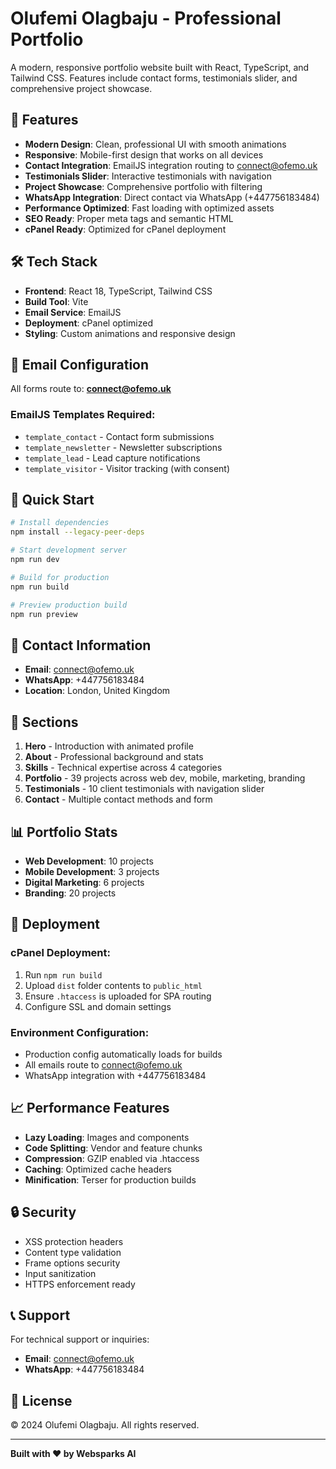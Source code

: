# Olufemi Olagbaju - Professional Portfolio

A modern, responsive portfolio website built with React, TypeScript, and Tailwind CSS. Features include contact forms, testimonials slider, and comprehensive project showcase.

## 🚀 Features

- **Modern Design**: Clean, professional UI with smooth animations
- **Responsive**: Mobile-first design that works on all devices
- **Contact Integration**: EmailJS integration routing to connect@ofemo.uk
- **Testimonials Slider**: Interactive testimonials with navigation
- **Project Showcase**: Comprehensive portfolio with filtering
- **WhatsApp Integration**: Direct contact via WhatsApp (+447756183484)
- **Performance Optimized**: Fast loading with optimized assets
- **SEO Ready**: Proper meta tags and semantic HTML
- **cPanel Ready**: Optimized for cPanel deployment

## 🛠️ Tech Stack

- **Frontend**: React 18, TypeScript, Tailwind CSS
- **Build Tool**: Vite
- **Email Service**: EmailJS
- **Deployment**: cPanel optimized
- **Styling**: Custom animations and responsive design

## 📧 Email Configuration

All forms route to: **connect@ofemo.uk**

### EmailJS Templates Required:
- `template_contact` - Contact form submissions
- `template_newsletter` - Newsletter subscriptions  
- `template_lead` - Lead capture notifications
- `template_visitor` - Visitor tracking (with consent)

## 🚀 Quick Start

```bash
# Install dependencies
npm install --legacy-peer-deps

# Start development server
npm run dev

# Build for production
npm run build

# Preview production build
npm run preview
```

## 📱 Contact Information

- **Email**: connect@ofemo.uk
- **WhatsApp**: +447756183484
- **Location**: London, United Kingdom

## 🎨 Sections

1. **Hero** - Introduction with animated profile
2. **About** - Professional background and stats
3. **Skills** - Technical expertise across 4 categories
4. **Portfolio** - 39 projects across web dev, mobile, marketing, branding
5. **Testimonials** - 10 client testimonials with navigation slider
6. **Contact** - Multiple contact methods and form

## 📊 Portfolio Stats

- **Web Development**: 10 projects
- **Mobile Development**: 3 projects  
- **Digital Marketing**: 6 projects
- **Branding**: 20 projects

## 🔧 Deployment

### cPanel Deployment:
1. Run `npm run build`
2. Upload `dist` folder contents to `public_html`
3. Ensure `.htaccess` is uploaded for SPA routing
4. Configure SSL and domain settings

### Environment Configuration:
- Production config automatically loads for builds
- All emails route to connect@ofemo.uk
- WhatsApp integration with +447756183484

## 📈 Performance Features

- **Lazy Loading**: Images and components
- **Code Splitting**: Vendor and feature chunks
- **Compression**: GZIP enabled via .htaccess
- **Caching**: Optimized cache headers
- **Minification**: Terser for production builds

## 🔒 Security

- XSS protection headers
- Content type validation
- Frame options security
- Input sanitization
- HTTPS enforcement ready

## 📞 Support

For technical support or inquiries:
- **Email**: connect@ofemo.uk  
- **WhatsApp**: +447756183484

## 📄 License

© 2024 Olufemi Olagbaju. All rights reserved.

---

**Built with ❤️ by Websparks AI**
